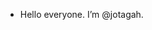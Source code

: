 - Hello everyone. I’m @jotagah.

<!---
jotagah/jotagah is a ✨ special ✨ repository because its `README.md` (this file) appears on your GitHub profile.
You can click the Preview link to take a look at your changes.
--->
